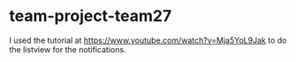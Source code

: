 # team-project-team27

I used the tutorial at https://www.youtube.com/watch?v=Mja5YoL9Jak to do the listview for the notifications.
